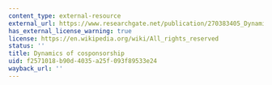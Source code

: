 ```yaml
---
content_type: external-resource
external_url: https://www.researchgate.net/publication/270383405_Dynamics_of_Cosponsorship
has_external_license_warning: true
license: https://en.wikipedia.org/wiki/All_rights_reserved
status: ''
title: Dynamics of cosponsorship
uid: f2571018-b90d-4035-a25f-093f89533e24
wayback_url: ''
---
```

